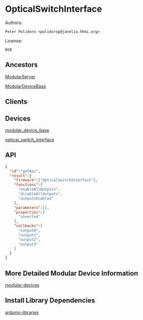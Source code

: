 # OpticalSwitchInterface

Authors:

    Peter Polidoro <polidorop@janelia.hhmi.org>

License:

    BSD

## Ancestors

[ModularServer](https://github.com/janelia-arduino/ModularServer)

[ModularDeviceBase](https://github.com/janelia-arduino/ModularDeviceBase)

## Clients

## Devices

[modular_device_base](https://github.com/janelia-modular-devices/modular_device_base.git)

[optical_switch_interface](https://github.com/janelia-modular-devices/optical_switch_interface.git)

## API

```json
{
  "id":"getApi",
  "result":{
    "firmware":["OpticalSwitchInterface"],
    "functions":[
      "enableAllOutputs",
      "disableAllOutputs",
      "outputsEnabled"
    ],
    "parameters":[],
    "properties":[
      "inverted"
    ],
    "callbacks":[
      "output0",
      "output1",
      "output2",
      "output3"
    ]
  }
}
```

## More Detailed Modular Device Information

[modular-devices](https://github.com/janelia-modular-devices/modular-devices)

## Install Library Dependencies

[arduino-libraries](https://github.com/janelia-arduino/arduino-libraries)

